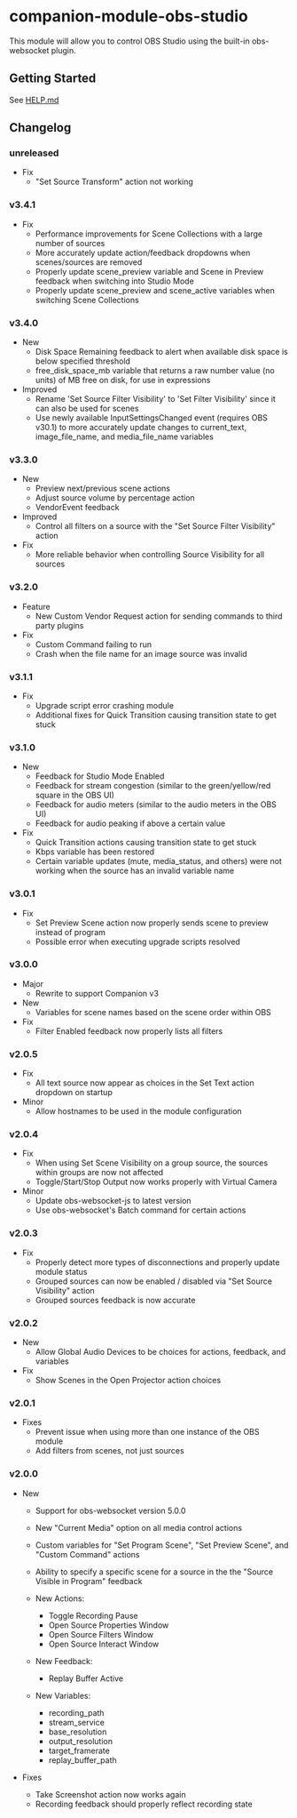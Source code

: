 # companion-module-obs-studio

This module will allow you to control OBS Studio using the built-in obs-websocket plugin.

## Getting Started

See [HELP.md](https://github.com/bitfocus/companion-module-obs-studio/blob/master/companion/HELP.md)

## Changelog

### unreleased

- Fix
  - "Set Source Transform" action not working

### v3.4.1

- Fix
  - Performance improvements for Scene Collections with a large number of sources
  - More accurately update action/feedback dropdowns when scenes/sources are removed
  - Properly update scene_preview variable and Scene in Preview feedback when switching into Studio Mode
  - Properly update scene_preview and scene_active variables when switching Scene Collections

### v3.4.0

- New
  - Disk Space Remaining feedback to alert when available disk space is below specified threshold
  - free_disk_space_mb variable that returns a raw number value (no units) of MB free on disk, for use in expressions
- Improved
  - Rename 'Set Source Filter Visibility' to 'Set Filter Visibility' since it can also be used for scenes
  - Use newly available InputSettingsChanged event (requires OBS v30.1) to more accurately update changes to current_text, image_file_name, and media_file_name variables

### v3.3.0

- New
  - Preview next/previous scene actions
  - Adjust source volume by percentage action
  - VendorEvent feedback
- Improved
  - Control all filters on a source with the "Set Source Filter Visibility" action
- Fix
  - More reliable behavior when controlling Source Visibility for all sources

### v3.2.0

- Feature
  - New Custom Vendor Request action for sending commands to third party plugins
- Fix
  - Custom Command failing to run
  - Crash when the file name for an image source was invalid

### v3.1.1

- Fix
  - Upgrade script error crashing module
  - Additional fixes for Quick Transition causing transition state to get stuck

### v3.1.0

- New
  - Feedback for Studio Mode Enabled
  - Feedback for stream congestion (similar to the green/yellow/red square in the OBS UI)
  - Feedback for audio meters (similar to the audio meters in the OBS UI)
  - Feedback for audio peaking if above a certain value
- Fix
  - Quick Transition actions causing transition state to get stuck
  - Kbps variable has been restored
  - Certain variable updates (mute, media_status, and others) were not working when the source has an invalid variable name

### v3.0.1

- Fix
  - Set Preview Scene action now properly sends scene to preview instead of program
  - Possible error when executing upgrade scripts resolved

### v3.0.0

- Major
  - Rewrite to support Companion v3
- New
  - Variables for scene names based on the scene order within OBS
- Fix
  - Filter Enabled feedback now properly lists all filters

### v2.0.5

- Fix
  - All text source now appear as choices in the Set Text action dropdown on startup
- Minor
  - Allow hostnames to be used in the module configuration

### v2.0.4

- Fix
  - When using Set Scene Visibility on a group source, the sources within groups are now not affected
  - Toggle/Start/Stop Output now works properly with Virtual Camera
- Minor
  - Update obs-websocket-js to latest version
  - Use obs-websocket's Batch command for certain actions

### v2.0.3

- Fix
  - Properly detect more types of disconnections and properly update module status
  - Grouped sources can now be enabled / disabled via "Set Source Visibility" action
  - Grouped sources feedback is now accurate

### v2.0.2

- New
  - Allow Global Audio Devices to be choices for actions, feedback, and variables
- Fix
  - Show Scenes in the Open Projector action choices

### v2.0.1

- Fixes
  - Prevent issue when using more than one instance of the OBS module
  - Add filters from scenes, not just sources

### v2.0.0

- New

  - Support for obs-websocket version 5.0.0
  - New "Current Media" option on all media control actions
  - Custom variables for "Set Program Scene", "Set Preview Scene", and "Custom Command" actions
  - Ability to specify a specific scene for a source in the the "Source Visible in Program" feedback

  - New Actions:
    - Toggle Recording Pause
    - Open Source Properties Window
    - Open Source Filters Window
    - Open Source Interact Window
  - New Feedback:
    - Replay Buffer Active
  - New Variables:
    - recording_path
    - stream_service
    - base_resolution
    - output_resolution
    - target_framerate
    - replay_buffer_path

- Fixes
  - Take Screenshot action now works again
  - Recording feedback should properly reflect recording state
